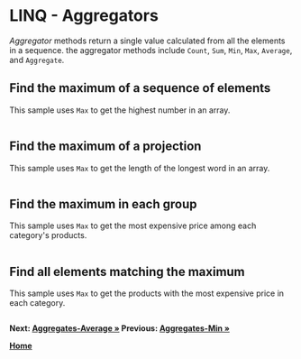 # LINQ - Aggregators

*Aggregator* methods return a single value calculated from all the elements in a sequence. the aggregator methods include `Count`, `Sum`, `Min`, `Max`, `Average`, and `Aggregate`.

## Find the maximum of a sequence of elements

This sample uses `Max` to get the highest number in an array.

``` cs --region max-syntax --source-file ../src/AggregateOperators.cs --project ../src/Try101LinqSamples.csproj
```

## Find the maximum of a projection

This sample uses `Max` to get the length of the longest word in an array.

``` cs --region max-projection --source-file ../src/AggregateOperators.cs --project ../src/Try101LinqSamples.csproj
```

## Find the maximum in each group

This sample uses `Max` to get the most expensive price among each category's products.

``` cs --region max-grouped --source-file ../src/AggregateOperators.cs --project ../src/Try101LinqSamples.csproj
```

## Find all elements matching the maximum

This sample uses `Max` to get the products with the most expensive price in each category.

``` cs --region max-each-group --source-file ../src/AggregateOperators.cs --project ../src/Try101LinqSamples.csproj
```

**Next: [Aggregates-Average &raquo;](./aggregates-4.md) Previous:  [Aggregates-Min &raquo;](./aggregates-2.md)**

**[Home](../README.md)**
